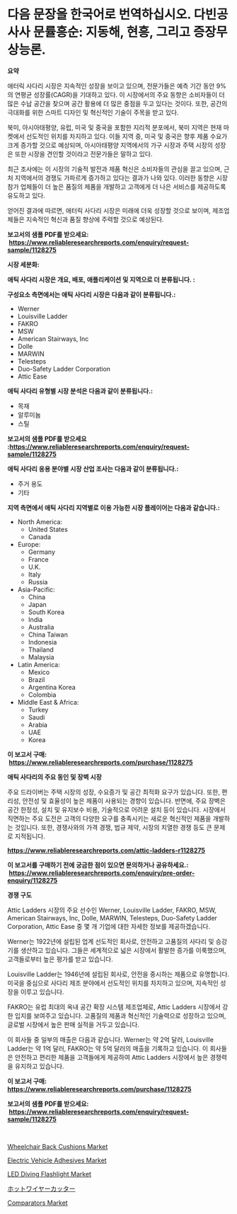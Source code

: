 <p><h1>다음 문장을 한국어로 번역하십시오. 다빈공사사 문률흥순: 지동해, 현흥, 그리고 증장무상능론.</h1></p><p><strong>요약</strong></p>
<p><p>애터릭 사다리 시장은 지속적인 성장을 보이고 있으며, 전문가들은 예측 기간 동안 9%의 연평균 성장률(CAGR)을 기대하고 있다. 이 시장에서의 주요 동향은 소비자들이 더 많은 수납 공간을 찾으며 공간 활용에 더 많은 중점을 두고 있다는 것이다. 또한, 공간의 극대화를 위한 스마트 디자인 및 혁신적인 기술이 주목을 받고 있다.</p><p>북미, 아시아태평양, 유럽, 미국 및 중국을 포함한 지리적 분포에서, 북미 지역은 현재 마켓에서 선도적인 위치를 차지하고 있다. 이들 지역 중, 미국 및 중국은 향후 제품 수요가 크게 증가할 것으로 예상되며, 아시아태평양 지역에서의 가구 시장과 주택 시장의 성장은 또한 시장을 견인할 것이라고 전문가들은 말하고 있다.</p><p>최근 조사에는 이 시장의 기술적 발전과 제품 혁신은 소비자들의 관심을 끌고 있으며, 근처 지역에서의 경쟁도 가파르게 증가하고 있다는 결과가 나와 있다. 이러한 동향은 시장 참가 업체들이 더 높은 품질의 제품을 개발하고 고객에게 더 나은 서비스를 제공하도록 유도하고 있다.</p><p>얻어진 결과에 따르면, 애터릭 사다리 시장은 미래에 더욱 성장할 것으로 보이며, 제조업체들은 지속적인 혁신과 품질 향상에 주력할 것으로 예상된다.</p></p>
<p><strong>보고서의 샘플 PDF를 받으세요: &nbsp;<a href="https://www.reliableresearchreports.com/enquiry/request-sample/1128275">https://www.reliableresearchreports.com/enquiry/request-sample/1128275</a></strong></p>
<p><strong>시장 세분화:</strong></p>
<p><strong> 애틱 사다리 시장은 개요, 배포, 애플리케이션 및 지역으로 더 분류됩니다. :</strong></p>
<p><strong>구성요소 측면에서는 애틱 사다리 시장은 다음과 같이 분류됩니다.:</strong></p>
<p><ul><li>Werner</li><li>Louisville Ladder</li><li>FAKRO</li><li>MSW</li><li>American Stairways, Inc</li><li>Dolle</li><li>MARWIN</li><li>Telesteps</li><li>Duo-Safety Ladder Corporation</li><li>Attic Ease</li></ul></p>
<p><strong> 애틱 사다리 유형별 시장 분석은 다음과 같이 분류됩니다.:</strong></p>
<p><ul><li>목재</li><li>알루미늄</li><li>스틸</li></ul></p>
<p><strong>보고서의 샘플 PDF를 받으세요 :<a href="https://www.reliableresearchreports.com/enquiry/request-sample/1128275">https://www.reliableresearchreports.com/enquiry/request-sample/1128275</a></strong></p>
<p><strong> 애틱 사다리 응용 분야별 시장 산업 조사는 다음과 같이 분류됩니다.:</strong></p>
<p><ul><li>주거 용도</li><li>기타</li></ul></p>
<p><strong>지역 측면에서 애틱 사다리 지역별로 이용 가능한 시장 플레이어는 다음과 같습니다.:</strong></p>
<p><ul>
    <li>
        North America:
        <ul>
            <li>United States</li>
            <li>Canada</li>
        </ul>
    </li>
    <li>
        Europe:
        <ul>
            <li>Germany</li>
            <li>France</li>
            <li>U.K.</li>
            <li>Italy</li>
            <li>Russia</li>
        </ul>
    </li>
    <li>
        Asia-Pacific:
        <ul>
            <li>China</li>
            <li>Japan</li>
            <li>South Korea</li>
            <li>India</li>
            <li>Australia</li>
            <li>China Taiwan</li>
            <li>Indonesia</li>
            <li>Thailand</li>
            <li>Malaysia</li>
        </ul>
    </li>
    <li>
        Latin America:
        <ul>
            <li>Mexico</li>
            <li>Brazil</li>
            <li>Argentina Korea</li>
            <li>Colombia</li>
        </ul>
    </li>
    <li>
        Middle East & Africa:
        <ul>
            <li>Turkey</li>
            <li>Saudi</li>
            <li>Arabia</li>
            <li>UAE</li>
            <li>Korea</li>
        </ul>
    </li>
    </ul></p>
<p><strong>이 보고서 구매: &nbsp;<a href="https://www.reliableresearchreports.com/purchase/1128275">https://www.reliableresearchreports.com/purchase/1128275</a></strong></p>
<p><strong>애틱 사다리의 주요 동인 및 장벽 시장</strong></p>
<p><p>주요 드라이버는 주택 시장의 성장, 수요증가 및 공간 최적화 요구가 있습니다. 또한, 편리성, 안전성 및 효율성이 높은 제품이 사용되는 경향이 있습니다. 반면에, 주요 장벽은 공간 한정성, 설치 및 유지보수 비용, 기술적으로 어려운 설치 등이 있습니다. 시장에서 직면하는 주요 도전은 고객의 다양한 요구를 충족시키는 새로운 혁신적인 제품을 개발하는 것입니다. 또한, 경쟁사와의 가격 경쟁, 법규 제약, 시장의 치열한 경쟁 등도 큰 문제로 지적됩니다.</p></p>
<p><strong><a href="https://www.reliableresearchreports.com/attic-ladders-r1128275">https://www.reliableresearchreports.com/attic-ladders-r1128275</a></strong></p>
<p><strong>이 보고서를 구매하기 전에 궁금한 점이 있으면 문의하거나 공유하세요.: &nbsp;<a href="https://www.reliableresearchreports.com/enquiry/pre-order-enquiry/1128275">https://www.reliableresearchreports.com/enquiry/pre-order-enquiry/1128275</a></strong></p>
<p><strong>경쟁 구도</strong></p>
<p><p>Attic Ladders 시장의 주요 선수인 Werner, Louisville Ladder, FAKRO, MSW, American Stairways, Inc, Dolle, MARWIN, Telesteps, Duo-Safety Ladder Corporation, Attic Ease 중 몇 개 기업에 대한 자세한 정보를 제공하겠습니다.</p><p>Werner는 1922년에 설립된 업계 선도적인 회사로, 안전하고 고품질의 사다리 및 승강기를 생산하고 있습니다. 그들은 세계적으로 넓은 시장에서 활발한 증가를 이룩했으며, 고객들로부터 높은 평가를 받고 있습니다.</p><p>Louisville Ladder는 1946년에 설립된 회사로, 안전을 중시하는 제품으로 유명합니다. 미국을 중심으로 사다리 제조 분야에서 선도적인 위치를 차지하고 있으며, 지속적인 성장을 이루고 있습니다.</p><p>FAKRO는 유럽 최대의 옥내 공간 확장 시스템 제조업체로, Attic Ladders 시장에서 강한 입지를 보여주고 있습니다. 고품질의 제품과 혁신적인 기술력으로 성장하고 있으며, 글로벌 시장에서 높은 판매 실적을 거두고 있습니다.</p><p>이 회사들 중 일부의 매출은 다음과 같습니다. Werner는 약 2억 달러, Louisville Ladder는 약 1억 달러, FAKRO는 약 5억 달러의 매출을 기록하고 있습니다. 이 회사들은 안전하고 편리한 제품을 고객들에게 제공하여 Attic Ladders 시장에서 높은 경쟁력을 유지하고 있습니다.</p></p>
<p><strong>이 보고서 구매: &nbsp; <a href="https://www.reliableresearchreports.com/purchase/1128275">https://www.reliableresearchreports.com/purchase/1128275</a></strong></p>
<p><strong>보고서의 샘플 PDF를 받으세요: &nbsp;<a href="https://www.reliableresearchreports.com/enquiry/request-sample/1128275">https://www.reliableresearchreports.com/enquiry/request-sample/1128275</a></strong><strong></strong></p>
<p>&nbsp;</p>
<p><p><a href="https://summer-dogwood-3e9.notion.site/Wheelchair-Back-Cushions-Market-Focuses-on-Market-Share-Size-and-Projected-Forecast-Till-2031-7cd1136913a446ea8f59924edf0bf71e">Wheelchair Back Cushions Market</a></p><p><a href="https://issuu.com/reportprime-2/docs/electric-vehicle-adhesives-market-size-2030.pptx">Electric Vehicle Adhesives Market</a></p><p><a href="https://github.com/khayangel/Market-Research-Report-List-3/blob/main/led-diving-flashlight-market.md">LED Diving Flashlight Market</a></p><p><a href="https://github.com/gfggqjbfys368009/Market-Research-Report-List-1/blob/main/306748731580.md">ホットワイヤーカッター</a></p><p><a href="https://view.publitas.com/reportprime-1/analyzing-comparators-market-global-industry-perspective-and-forecast-2024-to-2031/">Comparators Market</a></p></p>